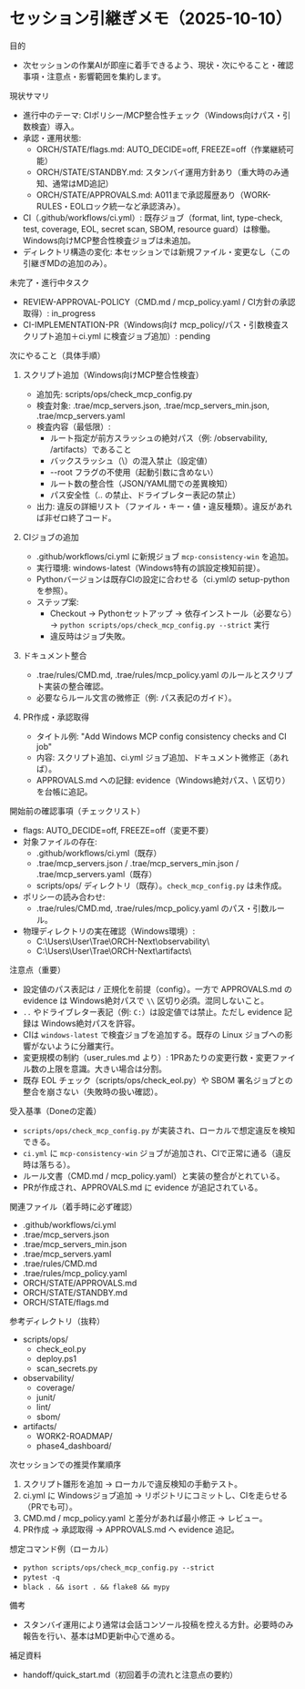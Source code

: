 # セッション引継ぎメモ（2025-10-10）

目的
- 次セッションの作業AIが即座に着手できるよう、現状・次にやること・確認事項・注意点・影響範囲を集約します。

現状サマリ
- 進行中のテーマ: CIポリシー/MCP整合性チェック（Windows向けパス・引数検査）導入。
- 承認・運用状態:
  - ORCH/STATE/flags.md: AUTO_DECIDE=off, FREEZE=off（作業継続可能）
  - ORCH/STATE/STANDBY.md: スタンバイ運用方針あり（重大時のみ通知、通常はMD追記）
  - ORCH/STATE/APPROVALS.md: A011まで承認履歴あり（WORK-RULES・EOLロック統一など承認済み）。
- CI（.github/workflows/ci.yml）: 既存ジョブ（format, lint, type-check, test, coverage, EOL, secret scan, SBOM, resource guard）は稼働。Windows向けMCP整合性検査ジョブは未追加。
- ディレクトリ構造の変化: 本セッションでは新規ファイル・変更なし（この引継ぎMDの追加のみ）。

未完了・進行中タスク
- REVIEW-APPROVAL-POLICY（CMD.md / mcp_policy.yaml / CI方針の承認取得）: in_progress
- CI-IMPLEMENTATION-PR（Windows向け mcp_policy/パス・引数検査スクリプト追加＋ci.yml に検査ジョブ追加）: pending

次にやること（具体手順）
1) スクリプト追加（Windows向けMCP整合性検査）
   - 追加先: scripts/ops/check_mcp_config.py
   - 検査対象: .trae/mcp_servers.json, .trae/mcp_servers_min.json, .trae/mcp_servers.yaml
   - 検査内容（最低限）:
     - ルート指定が前方スラッシュの絶対パス（例: /observability, /artifacts）であること
     - バックスラッシュ（\\）の混入禁止（設定値）
     - --root フラグの不使用（起動引数に含めない）
     - ルート数の整合性（JSON/YAML間での差異検知）
     - パス安全性（.. の禁止、ドライブレター表記の禁止）
   - 出力: 違反の詳細リスト（ファイル・キー・値・違反種類）。違反があれば非ゼロ終了コード。

2) CIジョブの追加
   - .github/workflows/ci.yml に新規ジョブ `mcp-consistency-win` を追加。
   - 実行環境: windows-latest（Windows特有の誤設定検知前提）。
   - Pythonバージョンは既存CIの設定に合わせる（ci.ymlの setup-python を参照）。
   - ステップ案:
     - Checkout → Pythonセットアップ → 依存インストール（必要なら） → `python scripts/ops/check_mcp_config.py --strict` 実行
     - 違反時はジョブ失敗。

3) ドキュメント整合
   - .trae/rules/CMD.md, .trae/rules/mcp_policy.yaml のルールとスクリプト実装の整合確認。
   - 必要ならルール文言の微修正（例: パス表記のガイド）。

4) PR作成・承認取得
   - タイトル例: "Add Windows MCP config consistency checks and CI job"
   - 内容: スクリプト追加、ci.yml ジョブ追加、ドキュメント微修正（あれば）。
   - APPROVALS.md への記録: evidence（Windows絶対パス、\\ 区切り）を台帳に追記。

開始前の確認事項（チェックリスト）
- flags: AUTO_DECIDE=off, FREEZE=off（変更不要）
- 対象ファイルの存在:
  - .github/workflows/ci.yml（既存）
  - .trae/mcp_servers.json / .trae/mcp_servers_min.json / .trae/mcp_servers.yaml（既存）
  - scripts/ops/ ディレクトリ（既存）。`check_mcp_config.py` は未作成。
- ポリシーの読み合わせ:
  - .trae/rules/CMD.md, .trae/rules/mcp_policy.yaml のパス・引数ルール。
- 物理ディレクトリの実在確認（Windows環境）:
  - C:\\Users\\User\\Trae\\ORCH-Next\\observability\
  - C:\\Users\\User\\Trae\\ORCH-Next\\artifacts\

注意点（重要）
- 設定値のパス表記は `/` 正規化を前提（config）。一方で APPROVALS.md の evidence は Windows絶対パスで `\\` 区切り必須。混同しないこと。
- `..` やドライブレター表記（例: `C:`）は設定値では禁止。ただし evidence 記録は Windows絶対パスを許容。
- CIは `windows-latest` で検査ジョブを追加する。既存の Linux ジョブへの影響がないように分離実行。
- 変更規模の制約（user_rules.md より）: 1PRあたりの変更行数・変更ファイル数の上限を意識。大きい場合は分割。
- 既存 EOL チェック（scripts/ops/check_eol.py）や SBOM 署名ジョブとの整合を崩さない（失敗時の扱い確認）。

受入基準（Doneの定義）
- `scripts/ops/check_mcp_config.py` が実装され、ローカルで想定違反を検知できる。
- `ci.yml` に `mcp-consistency-win` ジョブが追加され、CIで正常に通る（違反時は落ちる）。
- ルール文書（CMD.md / mcp_policy.yaml）と実装の整合がとれている。
- PRが作成され、APPROVALS.md に evidence が追記されている。

関連ファイル（着手時に必ず確認）
- .github/workflows/ci.yml
- .trae/mcp_servers.json
- .trae/mcp_servers_min.json
- .trae/mcp_servers.yaml
- .trae/rules/CMD.md
- .trae/rules/mcp_policy.yaml
- ORCH/STATE/APPROVALS.md
- ORCH/STATE/STANDBY.md
- ORCH/STATE/flags.md

参考ディレクトリ（抜粋）
- scripts/ops/
  - check_eol.py
  - deploy.ps1
  - scan_secrets.py
- observability/
  - coverage/
  - junit/
  - lint/
  - sbom/
- artifacts/
  - WORK2-ROADMAP/
  - phase4_dashboard/

次セッションでの推奨作業順序
1) スクリプト雛形を追加 → ローカルで違反検知の手動テスト。
2) ci.yml に Windowsジョブ追加 → リポジトリにコミットし、CIを走らせる（PRでも可）。
3) CMD.md / mcp_policy.yaml と差分があれば最小修正 → レビュー。
4) PR作成 → 承認取得 → APPROVALS.md へ evidence 追記。

想定コマンド例（ローカル）
- `python scripts/ops/check_mcp_config.py --strict`
- `pytest -q`
- `black . && isort . && flake8 && mypy`

備考
- スタンバイ運用により通常は会話コンソール投稿を控える方針。必要時のみ報告を行い、基本はMD更新中心で進める。

補足資料
- handoff/quick_start.md（初回着手の流れと注意点の要約）
